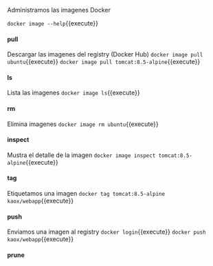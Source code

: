 Administramos las imagenes Docker

`docker image --help`{{execute}}

#### pull
Descargar las imagenes del registry (Docker Hub) 
`docker image pull ubuntu`{{execute}}
`docker image pull tomcat:8.5-alpine`{{execute}}

#### ls
Lista las imagenes
`docker image ls`{{execute}}

#### rm
Elimina imagenes
`docker image rm ubuntu`{{execute}}

#### inspect
Mustra el detalle de la imagen
`docker image inspect tomcat:8.5-alpine`{{execute}}

#### tag
Etiquetamos una imagen
`docker tag tomcat:8.5-alpine kaox/webapp`{{execute}}

#### push
Enviamos una imagen al registry
`docker login`{{execute}}
`docker push kaox/webapp`{{execute}}

#### prune